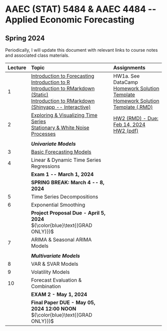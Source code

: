 # AAEC (STAT) 5484 & AAEC 4484 -- Applied Economic Forecasting
## Spring 2024

Periodically, I will update this document with relevant links to course notes and associated class materials.


| Lecture 	|                    Topic                    	|Assignments                                    | 
|---------	|:-------------------------------------------	| :-------------------------------------------	|
| 1       	| [Introduction to Forecasting](Lectures/L1/1.Intro_Time_Series.pdf) <br> [Introduction to R](https://htmlpreview.github.io/?https://github.com/Shamar-Stewart/Forecasting/blob/main/Lectures/L1/R_Introduction.nb.html) </br> [Introduction to RMarkdown (Static)](https://htmlpreview.github.io/?https://github.com/Shamar-Stewart/Forecasting/blob/main/Lectures/L1/RMarkdown_Intro.html) </br> [Introduction to RMarkdown (Shinyapp -- Interactive)](https://aaec-vt.shinyapps.io/1_1-RMarkdown/#section-knowledge-check)  | HW1a. See DataCamp <br> [Homework Solution Template](Homework/Template/Homework_Solution_Template.pdf) <br> [Homework Solution Template (.RMD)](Homework/Template/Homework_Solution_Template.rmd)</br>                                          	|
| 2       	|     [Exploring & Visualizing Time Series](Lectures/L2/2-Visualizing-Time-Series.pdf) <br> [Stationary & White Noise Processes](Lectures/L2/White_Noise_Notes.pdf)    	|    [HW2 (RMD) - Due: Feb 14, 2024](Homework/HW2/AAEC_4984-AAEC_STAT-5484_HW2_S24.Rmd) <br> [HW2 (pdf)](Homework/HW2/AAEC_4984-AAEC_STAT-5484_HW2_S24.pdf) </br>                                          	|
|         	|                                              	|                                              	|
|         	|           ***Univariate Models***           	|                                              	|
| 3       	|           [Basic Forecasting Models](Lectures/L3/3.Evaluation_of_Basic_Forecasting_Models.pdf)          	|                                              	|
| 4       	|   Linear & Dynamic Time Series Regressions  	|                                              	|
|         	|         **Exam 1 -- March 1, 2024**         	|                                              	|
|         	|     **SPRING BREAK: March 4 -- 8, 2024**    	|                                              	|
| 5       	|          Time Series Decompositions         	|                                              	|
| 6       	|            Exponential Smoothing            	|                                              	|
|      	    | **Project Proposal Due - April 5, 2024** <br> ${\color{blue}\text{(GRAD ONLY)}}$ </br>     |
| 7       	|        ARIMA & Seasonal ARIMA Models        	|                                              	|
|         	|                                              	|                                              	|
|         	|          ***Multivariate Models***          	|                                              	|
| 8       	|              VAR & SVAR Models              	|                                              	|      
| 9       	|              Volatility Models              	|                                              	|
| 10      	|      Forecast Evaluation & Combination      	|                                              	|         
|         	|           **EXAM 2 - May 1, 2024**          	|                                              	|    
|      	    | **Final Paper DUE - May 05, 2024 12:00 NOON** <br> ${\color{blue}\text{(GRAD ONLY)}}$ </br> |         	
